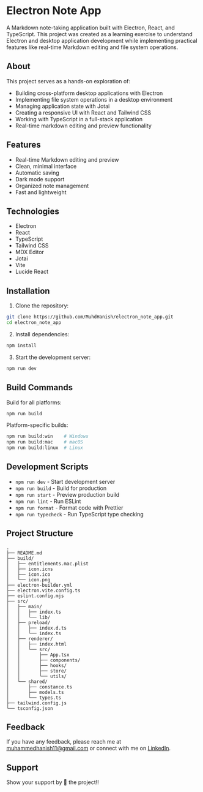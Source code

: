 # Electron Note App

A Markdown note-taking application built with Electron, React, and TypeScript. This project was created as a learning exercise to understand Electron and desktop application development while implementing practical features like real-time Markdown editing and file system operations.

## About

This project serves as a hands-on exploration of:
- Building cross-platform desktop applications with Electron
- Implementing file system operations in a desktop environment
- Managing application state with Jotai
- Creating a responsive UI with React and Tailwind CSS
- Working with TypeScript in a full-stack application
- Real-time markdown editing and preview functionality

## Features

- Real-time Markdown editing and preview
- Clean, minimal interface
- Automatic saving
- Dark mode support
- Organized note management
- Fast and lightweight

## Technologies

- Electron
- React
- TypeScript
- Tailwind CSS
- MDX Editor
- Jotai
- Vite
- Lucide React

## Installation

1. Clone the repository:
```bash
git clone https://github.com/MuhdHanish/electron_note_app.git
cd electron_note_app
```

2. Install dependencies:
```bash
npm install
```

3. Start the development server:
```bash
npm run dev
```

## Build Commands

Build for all platforms:
```bash
npm run build
```

Platform-specific builds:
```bash
npm run build:win    # Windows
npm run build:mac    # macOS
npm run build:linux  # Linux
```

## Development Scripts

- `npm run dev` - Start development server
- `npm run build` - Build for production
- `npm run start` - Preview production build
- `npm run lint` - Run ESLint
- `npm run format` - Format code with Prettier
- `npm run typecheck` - Run TypeScript type checking

## Project Structure

```
.
├── README.md
├── build/
│   ├── entitlements.mac.plist
│   ├── icon.icns
│   ├── icon.ico
│   └── icon.png
├── electron-builder.yml
├── electron.vite.config.ts
├── eslint.config.mjs
├── src/
│   ├── main/
│   │   ├── index.ts
│   │   └── lib/
│   ├── preload/
│   │   ├── index.d.ts
│   │   └── index.ts
│   ├── renderer/
│   │   ├── index.html
│   │   └── src/
│   │       ├── App.tsx
│   │       ├── components/
│   │       ├── hooks/
│   │       ├── store/
│   │       └── utils/
│   └── shared/
│       ├── constance.ts
│       ├── models.ts
│       └── types.ts
├── tailwind.config.js
└── tsconfig.json
```

## Feedback

If you have any feedback, please reach me at [muhammedhanish11@gmail.com](mailto:muhammedhanish11@gmail.com) or connect with me on [LinkedIn](https://www.linkedin.com/in/muhdhanish/).

## Support

Show your support by 🌟 the project!!